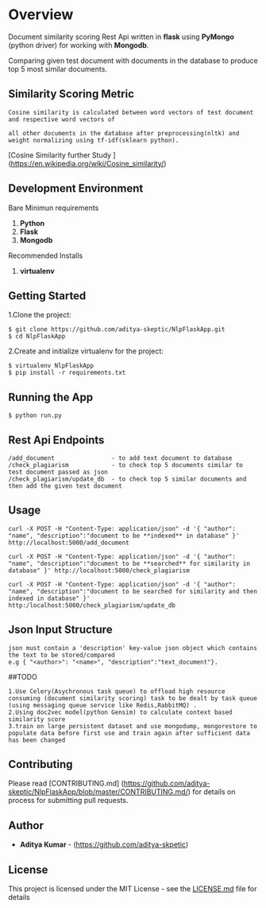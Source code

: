 
# Overview

Document similarity scoring Rest Api written in **flask** using **PyMongo** (python driver) for working with **Mongodb**.

Comparing given test document with documents in the database to produce top 5 most similar documents.

## Similarity Scoring Metric

```
Cosine similarity is calculated between word vectors of test document and respective word vectors of 

all other documents in the database after preprocessing(nltk) and weight normalizing using tf-idf(sklearn python).

```

[Cosine Similarity further Study ] (https://en.wikipedia.org/wiki/Cosine_similarity/)


## Development Environment
Bare Minimun requirements

1. **Python**
2. **Flask**
3. **Mongodb**

Recommended Installs

1. **virtualenv** 


## Getting Started

1.Clone the project:

```
$ git clone https://github.com/aditya-skeptic/NlpFlaskApp.git
$ cd NlpFlaskApp
```

2.Create and initialize virtualenv for the project:

```
$ virtualenv NlpFlaskApp
$ pip install -r requirements.txt
```

## Running the App

```
$ python run.py
```

## Rest Api Endpoints
```
/add_document                - to add text document to database 
/check_plagiarism            - to check top 5 documents similar to test document passed as json 
/check_plagiarism/update_db  - to check top 5 similar documents and then add the given test document
```

## Usage

```
curl -X POST -H "Content-Type: application/json" -d '{ "author": "name", "description":"document to be **indexed** in database" }' http://localhost:5000/add_document

curl -X POST -H "Content-Type: application/json" -d '{ "author": "name", "description":"document to be **searched** for similarity in database" }' http://localhost:5000/check_plagiarism

curl -X POST -H "Content-Type: application/json" -d '{ "author": "name", "description":"document to be searched for similarity and then indexed in database" }' http:/localhost:5000/check_plagiarism/update_db
```

## Json Input Structure

```
json must contain a 'description' key-value json object which contains the text to be stored/compared
e.g { "<author>": "<name>", "description":"text_document"}.
```

##TODO

```
1.Use Celery(Asychronous task queue) to offload high resource consuming (document similarity scoring) task to be dealt by task queue (using messaging queue service like Redis,RabbitMQ) .
2.Using doc2vec model(python Gensim) to calculate context based similarity score 
3.train on large persistent dataset and use mongodump, mongorestore to populate data before first use and train again after sufficient data has been changed
```

## Contributing

Please read [CONTRIBUTING.md] (https://github.com/aditya-skeptic/NlpFlaskApp/blob/master/CONTRIBUTING.md/) for details on process for submitting pull requests.

## Author

* **Aditya Kumar** -   (https://github.com/aditya-skpetic)

## License

This project is licensed under the MIT License - see the [LICENSE.md](https://github.com/aditya-skeptic/NlpFlaskApp/blob/master/LICENSE) file for details
